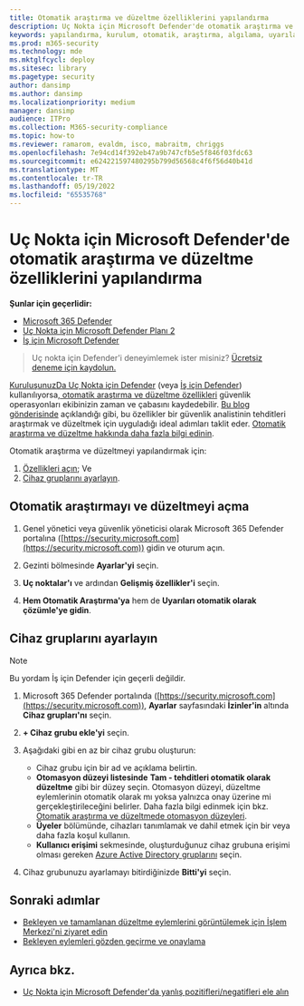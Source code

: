 ```yaml
---
title: Otomatik araştırma ve düzeltme özelliklerini yapılandırma
description: Uç Nokta için Microsoft Defender'de otomatik araştırma ve düzeltme özelliklerinizi ayarlayın.
keywords: yapılandırma, kurulum, otomatik, araştırma, algılama, uyarılar, düzeltme, yanıt
ms.prod: m365-security
ms.technology: mde
ms.mktglfcycl: deploy
ms.sitesec: library
ms.pagetype: security
author: dansimp
ms.author: dansimp
ms.localizationpriority: medium
manager: dansimp
audience: ITPro
ms.collection: M365-security-compliance
ms.topic: how-to
ms.reviewer: ramarom, evaldm, isco, mabraitm, chriggs
ms.openlocfilehash: 7e94cd14f392eb47a9b747cfb5e5f846f03fdc63
ms.sourcegitcommit: e624221597480295b799d56568c4f6f56d40b41d
ms.translationtype: MT
ms.contentlocale: tr-TR
ms.lasthandoff: 05/19/2022
ms.locfileid: "65535768"
---
```

# <a name="configure-automated-investigation-and-remediation-capabilities-in-microsoft-defender-for-endpoint"></a>Uç Nokta için Microsoft Defender'de otomatik araştırma ve düzeltme özelliklerini yapılandırma

**Şunlar için geçerlidir:**
- [Microsoft 365 Defender](https://go.microsoft.com/fwlink/?linkid=2118804)
- [Uç Nokta için Microsoft Defender Planı 2](https://go.microsoft.com/fwlink/p/?linkid=2154037)
- [İş için Microsoft Defender](../defender-business/mdb-overview.md)

> Uç nokta için Defender'i deneyimlemek ister misiniz? [Ücretsiz deneme için kaydolun.](https://signup.microsoft.com/create-account/signup?products=7f379fee-c4f9-4278-b0a1-e4c8c2fcdf7e&ru=https://aka.ms/MDEp2OpenTrial?ocid=docs-wdatp-assignaccess-abovefoldlink)

[KuruluşunuzDa Uç Nokta için Defender](/windows/security/threat-protection/) (veya [İş için Defender](../defender-business/mdb-overview.md)) kullanılıyorsa[, otomatik araştırma ve düzeltme özellikleri](/microsoft-365/security/defender-endpoint/automated-investigations) güvenlik operasyonları ekibinizin zaman ve çabasını kaydedebilir. [Bu blog gönderisinde](https://techcommunity.microsoft.com/t5/microsoft-defender-atp/enhance-your-soc-with-microsoft-defender-atp-automatic/ba-p/848946) açıklandığı gibi, bu özellikler bir güvenlik analistinin tehditleri araştırmak ve düzeltmek için uyguladığı ideal adımları taklit eder. [Otomatik araştırma ve düzeltme hakkında daha fazla bilgi edinin](/microsoft-365/security/defender-endpoint/automated-investigations).

Otomatik araştırma ve düzeltmeyi yapılandırmak için:

1. [Özellikleri açın](#turn-on-automated-investigation-and-remediation); Ve
2. [Cihaz gruplarını ayarlayın](#set-up-device-groups).

## <a name="turn-on-automated-investigation-and-remediation"></a>Otomatik araştırmayı ve düzeltmeyi açma

1. Genel yönetici veya güvenlik yöneticisi olarak Microsoft 365 Defender portalına ([https://security.microsoft.com](https://security.microsoft.com)) gidin ve oturum açın.

2. Gezinti bölmesinde **Ayarlar'yi** seçin.

3. **Uç noktalar'ı** ve ardından **Gelişmiş özellikler'i** seçin.

4. **Hem Otomatik Araştırma'ya** hem de **Uyarıları otomatik olarak çözümle'ye gidin**.

## <a name="set-up-device-groups"></a>Cihaz gruplarını ayarlayın

> [!NOTE]
> Bu yordam İş için Defender için geçerli değildir.

1. Microsoft 365 Defender portalında ([https://security.microsoft.com](https://security.microsoft.com)), **Ayarlar** sayfasındaki **İzinler'in** altında **Cihaz grupları'nı** seçin.

2. **+ Cihaz grubu ekle'yi** seçin.

3. Aşağıdaki gibi en az bir cihaz grubu oluşturun:

   - Cihaz grubu için bir ad ve açıklama belirtin.
   - **Otomasyon düzeyi listesinde** **Tam - tehditleri otomatik olarak düzeltme** gibi bir düzey seçin. Otomasyon düzeyi, düzeltme eylemlerinin otomatik olarak mı yoksa yalnızca onay üzerine mi gerçekleştirileceğini belirler. Daha fazla bilgi edinmek için bkz. [Otomatik araştırma ve düzeltmede otomasyon düzeyleri](automation-levels.md).
   - **Üyeler** bölümünde, cihazları tanımlamak ve dahil etmek için bir veya daha fazla koşul kullanın.
   - **Kullanıcı erişimi** sekmesinde, oluşturduğunuz cihaz grubuna erişimi olması gereken [Azure Active Directory gruplarını](/azure/active-directory/fundamentals/active-directory-manage-groups?context=azure/active-directory/users-groups-roles/context/ugr-context) seçin.

4. Cihaz grubunuzu ayarlamayı bitirdiğinizde **Bitti'yi** seçin.

## <a name="next-steps"></a>Sonraki adımlar

- [Bekleyen ve tamamlanan düzeltme eylemlerini görüntülemek için İşlem Merkezi'ni ziyaret edin](/microsoft-365/security/defender-endpoint/auto-investigation-action-center#the-action-center)
- [Bekleyen eylemleri gözden geçirme ve onaylama](/microsoft-365/security/defender-endpoint/manage-auto-investigation)

## <a name="see-also"></a>Ayrıca bkz.

- [Uç Nokta için Microsoft Defender'da yanlış pozitifleri/negatifleri ele alın](defender-endpoint-false-positives-negatives.md)
